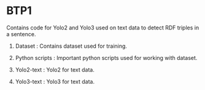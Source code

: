 # BTP1
Contains code for Yolo2 and Yolo3 used on text data to detect RDF triples in a sentence.

1. Dataset : Contains dataset used for training.

2. Python scripts : Important python scripts used for working with dataset.

3. Yolo2-text : Yolo2 for text data.

4. Yolo3-text : Yolo3 for text data.
